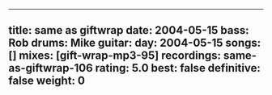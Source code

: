 
---
title: same as giftwrap
date: 2004-05-15
bass:	Rob
drums:	Mike
guitar:	
day: 2004-05-15
songs: []
mixes: [gift-wrap-mp3-95]
recordings: same-as-giftwrap-106
rating: 5.0
best: false
definitive: false
weight: 0
---
